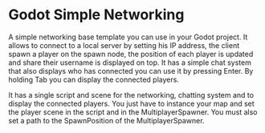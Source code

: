 # Godot Simple Networking

A simple networking base template you can use in your Godot project.
It allows to connect to a local server by setting his IP address, the client spawn a player on the spawn node, the position of each player is updated and share their username is displayed on top. It has a simple chat system that also displays who has connected you can use it by pressing Enter. By holding Tab you can display the connected players.

It has a single script and scene for the networking, chatting system and to display the connected players. You just have to instance your map and set the player scene in the script and in the MultiplayerSpawner. You must also set a path to the SpawnPosition of the MultiplayerSpawner.
